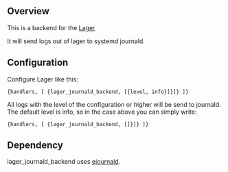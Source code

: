 Overview
--------
This is a backend for the [Lager](https://github.com/basho/lager)

It will send logs out of lager to systemd journald.


Configuration
-------------
Configure Lager like this:

  `{handlers, [
      {lager_journald_backend, [{level, info}]}]}
  ]}`

All logs with the level of the configuration or higher will be send to journald.
The default level is info, so in the case above you can simply write:

  `{handlers, [
      {lager_journald_backend, []}]}
  ]}`

Dependency
----------
lager_journald_backend uses [ejournald](https://github.com/travelping/ejournald).
